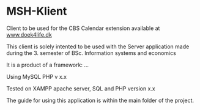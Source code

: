 MSH-Klient
==========

Client to be used for the CBS Calendar extension available at www.doek4life.dk

This client is solely intented to be used with the Server application made during the 3. semester of BSc. Information systems and economics

It is a product of a framework: ...

Using MySQL
PHP v x.x


Tested on XAMPP apache server, SQL and PHP version x.x

The guide for using this application is within the main folder of the project.
